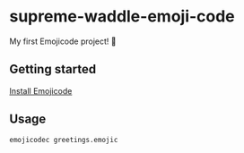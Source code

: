 # supreme-waddle-emoji-code
My first Emojicode project! 🥳


## Getting started
[Install Emojicode](https://www.emojicode.org/docs/guides/install.html)

## Usage
```bash
emojicodec greetings.emojic
```
